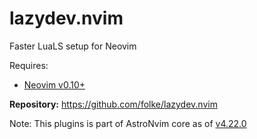 # lazydev.nvim

Faster LuaLS setup for Neovim

Requires:

- [Neovim v0.10+](https://github.com/neovim/neovim/releases)

**Repository:** <https://github.com/folke/lazydev.nvim>

Note: This plugins is part of AstroNvim core as of [v4.22.0](https://github.com/AstroNvim/AstroNvim/releases/tag/v4.22.0)

